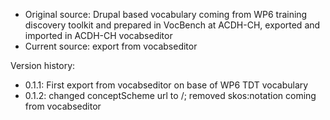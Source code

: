 * Original source: Drupal based vocabulary coming from WP6 training discovery toolkit and prepared in VocBench at ACDH-CH, exported and imported in ACDH-CH vocabseditor
* Current source: export from vocabseditor

Version history:
* 0.1.1: First export from vocabseditor on base of WP6 TDT vocabulary
* 0.1.2: changed conceptScheme url to /; removed skos:notation coming from vocabseditor
